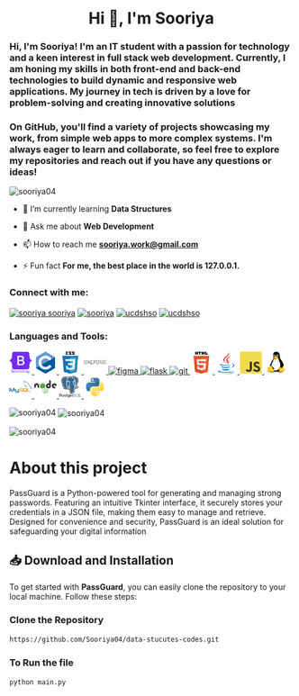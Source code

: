 <h1 align="center">Hi 👋, I'm Sooriya</h1>
<h3 >Hi, I'm Sooriya! I'm an IT student with a passion for technology and a keen interest in full stack web development. Currently, I am honing my skills in both front-end and back-end technologies to build dynamic and responsive web applications. My journey in tech is driven by a love for problem-solving and creating innovative solutions</h3>
<h3>On GitHub, you'll find a variety of projects showcasing my work, from simple web apps to more complex systems. I'm always eager to learn and collaborate, so feel free to explore my repositories and reach out if you have any questions or ideas!</h3>
<p align="left"> <img src="https://komarev.com/ghpvc/?username=sooriya04&label=Profile%20views&color=0e75b6&style=flat" alt="sooriya04" /> </p>

<!--- 🔭 I’m currently working on **Aid connects** <br>-->

- 🌱 I’m currently learning **Data Structures**<br>

- 💬 Ask me about **Web Development**<br>

- 📫 How to reach me **sooriya.work@gmail.com**<br>

- ⚡ Fun fact **For me, the best place in the world is 127.0.0.1.**<br>

<h3 align="left">Connect with me:</h3>
<p align="left">
<a href="https://linkedin.com/in/sooriya sooriya" target="blank"><img align="center" src="https://raw.githubusercontent.com/rahuldkjain/github-profile-readme-generator/master/src/images/icons/Social/linked-in-alt.svg" alt="sooriya sooriya" height="30" width="40" /></a>
<a href="https://stackoverflow.com/users/sooriya" target="blank"><img align="center" src="https://raw.githubusercontent.com/rahuldkjain/github-profile-readme-generator/master/src/images/icons/Social/stack-overflow.svg" alt="sooriya" height="30" width="40" /></a>
<a href="https://instagram.com/ucdshso" target="blank"><img align="center" src="https://raw.githubusercontent.com/rahuldkjain/github-profile-readme-generator/master/src/images/icons/Social/instagram.svg" alt="ucdshso" height="30" width="40" /></a>
<a href="https://discord.gg/ucdshso" target="blank"><img align="center" src="https://raw.githubusercontent.com/rahuldkjain/github-profile-readme-generator/master/src/images/icons/Social/discord.svg" alt="ucdshso" height="30" width="40" /></a>
</p>

<h3 align="left">Languages and Tools:</h3>
<p align="left"> <a href="https://getbootstrap.com" target="_blank" rel="noreferrer"> <img src="https://raw.githubusercontent.com/devicons/devicon/master/icons/bootstrap/bootstrap-plain-wordmark.svg" alt="bootstrap" width="40" height="40"/> </a> <a href="https://www.cprogramming.com/" target="_blank" rel="noreferrer"> <img src="https://raw.githubusercontent.com/devicons/devicon/master/icons/c/c-original.svg" alt="c" width="40" height="40"/> </a> <a href="https://www.w3schools.com/css/" target="_blank" rel="noreferrer"> <img src="https://raw.githubusercontent.com/devicons/devicon/master/icons/css3/css3-original-wordmark.svg" alt="css3" width="40" height="40"/> </a> <a href="https://expressjs.com" target="_blank" rel="noreferrer"> <img src="https://raw.githubusercontent.com/devicons/devicon/master/icons/express/express-original-wordmark.svg" alt="express" width="40" height="40"/> </a> <a href="https://www.figma.com/" target="_blank" rel="noreferrer"> <img src="https://www.vectorlogo.zone/logos/figma/figma-icon.svg" alt="figma" width="40" height="40"/> </a> <a href="https://flask.palletsprojects.com/" target="_blank" rel="noreferrer"> <img src="https://www.vectorlogo.zone/logos/pocoo_flask/pocoo_flask-icon.svg" alt="flask" width="40" height="40"/> </a> <a href="https://git-scm.com/" target="_blank" rel="noreferrer"> <img src="https://www.vectorlogo.zone/logos/git-scm/git-scm-icon.svg" alt="git" width="40" height="40"/> </a> <a href="https://www.w3.org/html/" target="_blank" rel="noreferrer"> <img src="https://raw.githubusercontent.com/devicons/devicon/master/icons/html5/html5-original-wordmark.svg" alt="html5" width="40" height="40"/> </a> <a href="https://www.java.com" target="_blank" rel="noreferrer"> <img src="https://raw.githubusercontent.com/devicons/devicon/master/icons/java/java-original.svg" alt="java" width="40" height="40"/> </a> <a href="https://developer.mozilla.org/en-US/docs/Web/JavaScript" target="_blank" rel="noreferrer"> <img src="https://raw.githubusercontent.com/devicons/devicon/master/icons/javascript/javascript-original.svg" alt="javascript" width="40" height="40"/> </a> <a href="https://www.linux.org/" target="_blank" rel="noreferrer"> <img src="https://raw.githubusercontent.com/devicons/devicon/master/icons/linux/linux-original.svg" alt="linux" width="40" height="40"/> </a> <a href="https://www.mysql.com/" target="_blank" rel="noreferrer"> <img src="https://raw.githubusercontent.com/devicons/devicon/master/icons/mysql/mysql-original-wordmark.svg" alt="mysql" width="40" height="40"/> </a> <a href="https://nodejs.org" target="_blank" rel="noreferrer"> <img src="https://raw.githubusercontent.com/devicons/devicon/master/icons/nodejs/nodejs-original-wordmark.svg" alt="nodejs" width="40" height="40"/> </a> <a href="https://www.postgresql.org" target="_blank" rel="noreferrer"> <img src="https://raw.githubusercontent.com/devicons/devicon/master/icons/postgresql/postgresql-original-wordmark.svg" alt="postgresql" width="40" height="40"/> </a> <a href="https://www.python.org" target="_blank" rel="noreferrer"> <img src="https://raw.githubusercontent.com/devicons/devicon/master/icons/python/python-original.svg" alt="python" width="40" height="40"/> </a> </p>

<p><img align="left" src="https://github-readme-stats.vercel.app/api/top-langs?username=sooriya04&show_icons=true&locale=en&layout=compact" alt="sooriya04" /></p>

<p>&nbsp;<img align="center" src="https://github-readme-stats.vercel.app/api?username=sooriya04&show_icons=true&locale=en" alt="sooriya04" /></p>

<p><img align="center" src="https://github-readme-streak-stats.herokuapp.com/?user=sooriya04&" alt="sooriya04" /></p>

<h1>About this project</h1>
PassGuard is a Python-powered tool for generating and managing strong passwords. Featuring an intuitive Tkinter interface, it securely stores your credentials in a JSON file, making them easy to manage and retrieve. Designed for convenience and security, PassGuard is an ideal solution for safeguarding your digital information

## 📥 Download and Installation

To get started with **PassGuard**, you can easily clone the repository to your local machine. Follow these steps:

### Clone the Repository

```bash
https://github.com/Sooriya04/data-stucutes-codes.git
```
### To Run the file
```bash
python main.py
```
